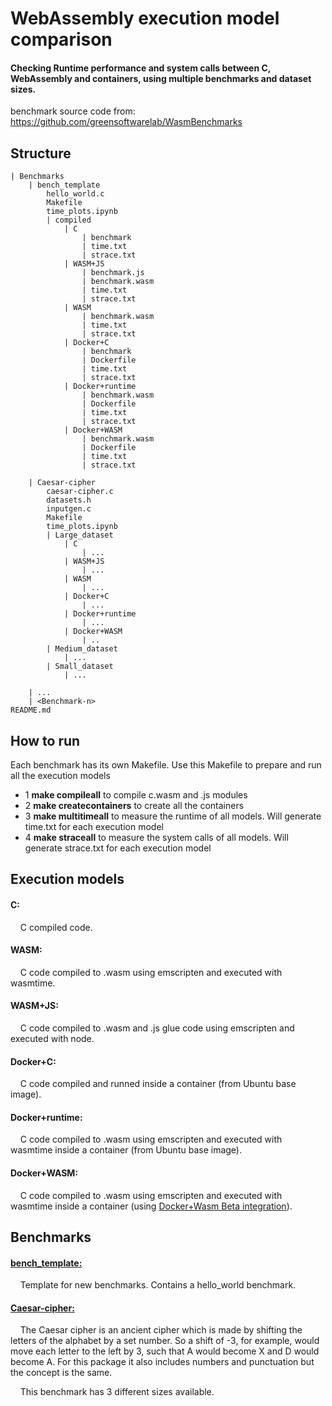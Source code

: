 # WebAssembly execution model comparison
#### Checking Runtime performance and system calls between C, WebAssembly and containers, using multiple benchmarks and dataset sizes.

benchmark source code from: https://github.com/greensoftwarelab/WasmBenchmarks

## Structure

```
| Benchmarks
	| bench_template
		hello_world.c
		Makefile
		time_plots.ipynb
		| compiled
			| C
				| benchmark
				| time.txt
				| strace.txt
			| WASM+JS
				| benchmark.js
				| benchmark.wasm
				| time.txt
				| strace.txt
			| WASM
				| benchmark.wasm
				| time.txt
				| strace.txt
			| Docker+C
				| benchmark
				| Dockerfile
				| time.txt
				| strace.txt
			| Docker+runtime
				| benchmark.wasm
				| Dockerfile
				| time.txt
				| strace.txt
			| Docker+WASM
				| benchmark.wasm
				| Dockerfile
				| time.txt
				| strace.txt
		
	| Caesar-cipher
		caesar-cipher.c
		datasets.h
		inputgen.c
		Makefile
		time_plots.ipynb
		| Large_dataset
			| C
				| ...
			| WASM+JS
				| ...
			| WASM
				| ...
			| Docker+C
				| ...
			| Docker+runtime
				| ...
			| Docker+WASM
				| ..
		| Medium_dataset
			| ...
		| Small_dataset
			| ...
		
	| ...
	| <Benchmark-n>
README.md

```

## How to run

Each benchmark has its own Makefile. Use this Makefile to prepare and run all the execution models
  + 1 **make compileall**	to compile c.wasm and .js modules
  + 2 **make createcontainers**	to create all the containers
  + 3 **make multitimeall**	to measure the runtime of all models. Will generate time.txt for each execution model
  + 4 **make straceall**	to measure the system calls of all models. Will generate strace.txt for each execution model
	

## Execution models
#### C: 
&nbsp;&nbsp;&nbsp;&nbsp;C compiled code.

#### WASM:
&nbsp;&nbsp;&nbsp;&nbsp;C code compiled to .wasm using emscripten and executed with wasmtime.

#### WASM+JS:
&nbsp;&nbsp;&nbsp;&nbsp;C code compiled to .wasm  and .js glue code using emscripten and executed with node.

#### Docker+C:
&nbsp;&nbsp;&nbsp;&nbsp;C code compiled and runned inside a container (from Ubuntu base image).

#### Docker+runtime:
&nbsp;&nbsp;&nbsp;&nbsp;C code compiled to .wasm using emscripten and executed with wasmtime inside a container (from Ubuntu base image).

#### Docker+WASM:
&nbsp;&nbsp;&nbsp;&nbsp;C code compiled to .wasm using emscripten and executed with wasmtime inside a container (using [Docker+Wasm Beta integration](https://www.docker.com/blog/announcing-dockerwasm-technical-preview-2/)).


## Benchmarks
#### [bench_template:](https://github.com/julenbhy/WASM-Benchmarks/tree/main/Benchmarks/bench_template)
&nbsp;&nbsp;&nbsp;&nbsp;Template for new benchmarks. Contains a hello_world benchmark.

#### [Caesar-cipher:](https://github.com/julenbhy/WASM-Benchmarks/tree/main/Benchmarks/Caesar-cipher) 
&nbsp;&nbsp;&nbsp;&nbsp;The Caesar cipher is an ancient cipher which is made by shifting the letters of the alphabet by a set number. So a shift of -3, for example, would move each letter to the left by 3, such that A would become X and D would become A. For this package it also includes numbers and punctuation but the concept is the same.

&nbsp;&nbsp;&nbsp;&nbsp;This benchmark has 3 different sizes available.


